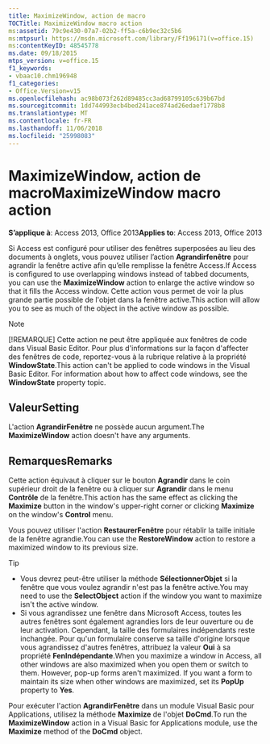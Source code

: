 ```yaml
---
title: MaximizeWindow, action de macro
TOCTitle: MaximizeWindow macro action
ms:assetid: 79c9e430-07a7-02b2-ff5a-c6b9ec32c5b6
ms:mtpsurl: https://msdn.microsoft.com/library/Ff196171(v=office.15)
ms:contentKeyID: 48545778
ms.date: 09/18/2015
mtps_version: v=office.15
f1_keywords:
- vbaac10.chm196948
f1_categories:
- Office.Version=v15
ms.openlocfilehash: ac98b073f262d89485cc3ad68799105c639b67bd
ms.sourcegitcommit: 1dd744993ecb4bed241ace874ad26edaef1778b8
ms.translationtype: MT
ms.contentlocale: fr-FR
ms.lasthandoff: 11/06/2018
ms.locfileid: "25998083"
---
```

# <a name="maximizewindow-macro-action"></a><span data-ttu-id="b3700-102">MaximizeWindow, action de macro</span><span class="sxs-lookup"><span data-stu-id="b3700-102">MaximizeWindow macro action</span></span>

<span data-ttu-id="b3700-103">**S’applique à**: Access 2013, Office 2013</span><span class="sxs-lookup"><span data-stu-id="b3700-103">**Applies to**: Access 2013, Office 2013</span></span>

<span data-ttu-id="b3700-104">Si Access est configuré pour utiliser des fenêtres superposées au lieu des documents à onglets, vous pouvez utiliser l’action **Agrandirfenêtre** pour agrandir la fenêtre active afin qu’elle remplisse la fenêtre Access.</span><span class="sxs-lookup"><span data-stu-id="b3700-104">If Access is configured to use overlapping windows instead of tabbed documents, you can use the **MaximizeWindow** action to enlarge the active window so that it fills the Access window.</span></span> <span data-ttu-id="b3700-105">Cette action vous permet de voir la plus grande partie possible de l'objet dans la fenêtre active.</span><span class="sxs-lookup"><span data-stu-id="b3700-105">This action will allow you to see as much of the object in the active window as possible.</span></span>

> [!NOTE]
> <span data-ttu-id="b3700-p102">[!REMARQUE] Cette action ne peut être appliquée aux fenêtres de code dans Visual Basic Editor. Pour plus d'informations sur la façon d'affecter des fenêtres de code, reportez-vous à la rubrique relative à la propriété **WindowState**.</span><span class="sxs-lookup"><span data-stu-id="b3700-p102">This action can't be applied to code windows in the Visual Basic Editor. For information about how to affect code windows, see the **WindowState** property topic.</span></span>

## <a name="setting"></a><span data-ttu-id="b3700-108">Valeur</span><span class="sxs-lookup"><span data-stu-id="b3700-108">Setting</span></span>

<span data-ttu-id="b3700-109">L'action **AgrandirFenêtre** ne possède aucun argument.</span><span class="sxs-lookup"><span data-stu-id="b3700-109">The **MaximizeWindow** action doesn't have any arguments.</span></span>

## <a name="remarks"></a><span data-ttu-id="b3700-110">Remarques</span><span class="sxs-lookup"><span data-stu-id="b3700-110">Remarks</span></span>

<span data-ttu-id="b3700-111">Cette action équivaut à cliquer sur le bouton **Agrandir** dans le coin supérieur droit de la fenêtre ou à cliquer sur **Agrandir** dans le menu **Contrôle** de la fenêtre.</span><span class="sxs-lookup"><span data-stu-id="b3700-111">This action has the same effect as clicking the **Maximize** button in the window's upper-right corner or clicking **Maximize** on the window's **Control** menu.</span></span>

<span data-ttu-id="b3700-112">Vous pouvez utiliser l'action **RestaurerFenêtre** pour rétablir la taille initiale de la fenêtre agrandie.</span><span class="sxs-lookup"><span data-stu-id="b3700-112">You can use the **RestoreWindow** action to restore a maximized window to its previous size.</span></span>

> [!TIP]
> - <span data-ttu-id="b3700-113">Vous devrez peut-être utiliser la méthode **SélectionnerObjet** si la fenêtre que vous voulez agrandir n'est pas la fenêtre active.</span><span class="sxs-lookup"><span data-stu-id="b3700-113">You may need to use the **SelectObject** action if the window you want to maximize isn't the active window.</span></span>
> - <span data-ttu-id="b3700-p103">Si vous agrandissez une fenêtre dans Microsoft Access, toutes les autres fenêtres sont également agrandies lors de leur ouverture ou de leur activation. Cependant, la taille des formulaires indépendants reste inchangée. Pour qu'un formulaire conserve sa taille d'origine lorsque vous agrandissez d'autres fenêtres, attribuez la valeur **Oui** à sa propriété **FenIndépendante**.</span><span class="sxs-lookup"><span data-stu-id="b3700-p103">When you maximize a window in Access, all other windows are also maximized when you open them or switch to them. However, pop-up forms aren't maximized. If you want a form to maintain its size when other windows are maximized, set its **PopUp** property to **Yes**.</span></span>

<span data-ttu-id="b3700-117">Pour exécuter l'action **AgrandirFenêtre** dans un module Visual Basic pour Applications, utilisez la méthode **Maximize** de l'objet **DoCmd**.</span><span class="sxs-lookup"><span data-stu-id="b3700-117">To run the **MaximizeWindow** action in a Visual Basic for Applications module, use the **Maximize** method of the **DoCmd** object.</span></span>


